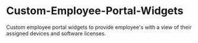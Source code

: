 # Custom-Employee-Portal-Widgets
Custom employee portal widgets to provide employee's with a view of their assigned devices and software licenses.
